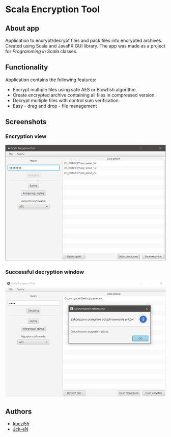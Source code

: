 # Scala Encryption Tool

## About app

Application to encrypt/decrypt files and pack files into encrypted archives. Created using Scala and JavaFX GUI library. The app was made as a project for *Programming in Scala* classes. 

## Functionality

Application contains the following features:

- Encrypt multiple files using safe AES or Blowfish algorithm.
- Create encrypted archive containing all files in compressed version.
- Decrypt multiple files with control sum verification.
- Easy - drag and drop - file management

## Screenshots

### Encryption view

![1](img/1.png)

### Successful decryption window

![2](img/2.png)

## Authors

- [kuczi55](https://github.com/kuczi55)
- [Jck-eN](https://github.com/Jck-eN)